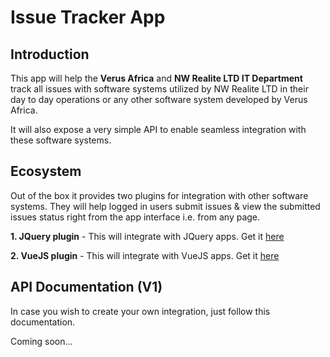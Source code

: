 # Issue Tracker App

## Introduction
This app will help the **Verus Africa** and **NW Realite LTD IT Department** 
track all issues with software systems utilized by NW Realite LTD in their day to day operations or 
any other software system developed by Verus Africa.

It will also expose a very simple API to enable seamless integration with these software systems.

## Ecosystem
Out of the box it provides two plugins for integration with other software systems.
They will help logged in users submit issues & view the submitted issues status
right from the app interface i.e. from any page.

**1. JQuery plugin** - This will integrate with JQuery apps. Get it <a href=''>here</a>

**2. VueJS plugin** - This will integrate with VueJS apps. Get it <a href=''>here</a>

## API Documentation (V1)
In case you wish to create your own integration, just follow this documentation.


Coming soon...
